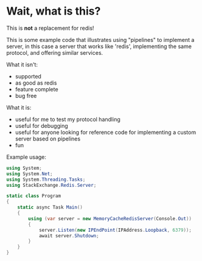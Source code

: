 ﻿# Wait, what is this?

This is **not** a replacement for redis!

This is some example code that illustrates using "pipelines" to implement a server, in this case a server that works like 'redis',
implementing the same protocol, and offering similar services.

What it isn't:

- supported
- as good as redis
- feature complete
- bug free

What it is:

- useful for me to test my protocol handling
- useful for debugging
- useful for anyone looking for reference code for implementing a custom server based on pipelines
- fun

Example usage:

```csharp
using System;
using System.Net;
using System.Threading.Tasks;
using StackExchange.Redis.Server;

static class Program
{
    static async Task Main()
    {
        using (var server = new MemoryCacheRedisServer(Console.Out))
        {
            server.Listen(new IPEndPoint(IPAddress.Loopback, 6379));
            await server.Shutdown;
        }
    }
}
```